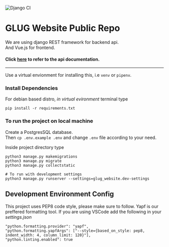 ![Django CI](https://github.com/lugnitdgp/glug_website_backend/workflows/Django%20CI/badge.svg?branch=master)
# GLUG Website Public Repo
We are using django REST framework for backend api. <br />
And Vue.js for frontend. <br />

#### Click [here](https://documenter.getpostman.com/view/5813355/RzZ7mzS4) to refer to the api documentation.

---
Use a virtual envionment for installing this, 
i.e `venv` or `pipenv`.
### Install Dependencies
For debian based distro, *in virtual evironment* terminal type
```shell
pip install -r requirements.txt
```
### To run the project on local machine
Create a PostgresSQL database.</br>
Then `cp .env.example .env` and change `.env` file according to your need.

Inside project directory type
```shell
python3 manage.py makemigrations
python3 manage.py migrate
python3 manage.py collectstatic

# To run with development settings
python3 manage.py runserver --settings=glug_website.dev-settings
```

## Development Environment Config
This project uses PEP8 code style, please make sure to follow. Yapf is our preffered formatting tool.
If you are using VSCode add the following in your *settings.json* 
```
"python.formatting.provider": "yapf",
"python.formatting.yapfArgs": ["--style={based_on_style: pep8, indent_width: 4, column_limit: 120}"],
"python.linting.enabled": true
